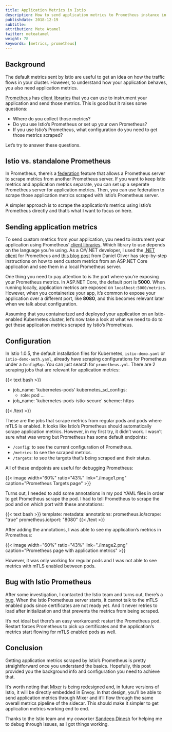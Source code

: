 ```yaml
---
title: Application Metrics in Istio
description: How to send application metrics to Prometheus instance in Istio.
publishdate: 2018-12-19
subtitle:
attribution: Mete Atamel
twitter: meteatamel
weight: 78
keywords: [metrics, prometheus]
---
```

## Background

The default metrics sent by Istio are useful to get an idea on how the traffic flows in your cluster. However, to understand how your application behaves, you also need application metrics. 

[Prometheus](https://prometheus.io/) has [client libraries](https://prometheus.io/docs/instrumenting/clientlibs/) that you can use to instrument your application and send those metrics. This is good but it raises some questions: 
* Where do you collect those metrics? 
* Do you use Istio’s Prometheus or set up your own Prometheus? 
* If you use Istio’s Prometheus, what configuration do you need to get those metrics scraped? 

Let’s try to answer these questions.

## Istio vs. standalone Prometheus
In Prometheus, there’s a [federation](https://prometheus.io/docs/prometheus/latest/federation/) feature that allows a Prometheus server to scrape metrics from another Prometheus server. If you want to keep Istio metrics and application metrics separate, you can set up a seperate Prometheus server for application metrics. Then, you can use federation to scrape  those application metrics scraped with Istio’s Prometheus server. 

A simpler approach is to scrape the application’s metrics  using Istio’s Prometheus directly and that’s what I want to focus on here. 

## Sending application metrics
To send custom metrics from your application, you need to instrument your application using Prometheus’ [client libraries](https://prometheus.io/docs/instrumenting/clientlibs/). Which  library to use depends on the language you’re using. As a C#/.NET developer, I used the  [.NET client](https://github.com/prometheus-net/prometheus-net) for Prometheus and [this blog post](https://www.olivercoding.com/2018-07-22-prometheus-dotnetcore/) from Daniel Oliver has step-by-step instructions on how to send custom metrics from an ASP.NET Core application and see them in a local Prometheus server.

One thing you need to pay attention to is the port where you’re exposing your Prometheus metrics. In ASP.NET Core, the default port is **5000**. When running locally, application metrics are exposed on `localhost:5000/metrics`. However, when you containerize your app, it’s common to expose your application over a different port, like **8080**, and this becomes relevant later when we talk about configuration.

Assuming that you containerized and deployed your application on an Istio-enabled Kubernetes cluster, let’s now take a look at what we need to do to get these application metrics scraped by Istio’s Prometheus.

## Configuration
In Istio 1.0.5, the default installation files for Kubernetes, `istio-demo.yaml` or `istio-demo-auth.yaml`, already have scraping configurations for Prometheus under a `ConfigMap`. You can just search for `prometheus.yml`. There are 2 scraping jobs that are relevant for application metrics: 

{{< text bash >}}
   - job_name: 'kubernetes-pods'
      kubernetes_sd_configs:
      - role: pod
...
   - job_name: 'kubernetes-pods-istio-secure'
      scheme: https

{{< /text >}}

These are the jobs that scrape metrics from regular pods and pods where mTLS is enabled. It looks like Istio’s Prometheus should automatically scrape application metrics. However, in my first try, it didn’t work. I wasn’t sure what was wrong but Prometheus has some default endpoints:
* `/config`: to see the current configuration of Prometheus.
* `/metrics`: to see the scraped metrics.
* `/targets`: to see the targets that’s being scraped and their status. 

All of these endpoints are useful for debugging Prometheus:

{{< image width="60%" ratio="43%" link="./image1.png" caption="Prometheus Targets page" >}}

Turns out, I needed to add some annotations in my pod YAML files in order to get Prometheus scrape the pod. I had to tell Prometheus to scrape the pod and on which port with these annotations:

{{< text bash >}}
 template:
    metadata:
      annotations:
        prometheus.io/scrape: "true"
        prometheus.io/port: "8080"
{{< /text >}}

After adding the annotations, I was able to see my application’s metrics in Prometheus: 

{{< image width="60%" ratio="43%" link="./image2.png" caption="Prometheus page with application metrics" >}}

However, it was only working for regular pods and I was not able to see metrics with mTLS enabled between pods.

## Bug with Istio Prometheus
After some investigation, I contacted the Istio team and turns out, there’s a [bug](https://github.com/istio/istio/issues/10528). When the Istio Prometheus server starts, it cannot talk to the mTLS enabled pods since certificates are not ready yet. And it never retries to load after initialization and that prevents the metrics from being scraped. 

It’s not ideal but there’s an easy workaround: restart the Prometheus pod. Restart forces Prometheus to pick up certificates and the application’s metrics start flowing for mTLS enabled pods as well.

## Conclusion
Getting application metrics scraped by Istio’s Prometheus is pretty straightforward once you understand the basics. Hopefully, this post provided you the background info and configuration you need to achieve that. 

It’s worth noting that [Mixer](https://istio.io/docs/concepts/what-is-istio/#mixer) is being redesigned and, in future versions of Istio, it will be directly embedded in Envoy. In that design, you’ll be able to send application metrics through Mixer and it’ll flow through the same overall metrics pipeline of the sidecar. This should make it simpler to get application metrics working end to end.

Thanks to the Istio team and my coworker [Sandeep Dinesh](https://twitter.com/sandeepdinesh) for helping me to debug through issues, as I got things working.  

